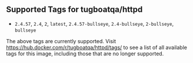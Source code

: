 ## Supported Tags for tugboatqa/httpd

* `2.4.57`, `2.4`, `2`, `latest`, `2.4.57-bullseye`, `2.4-bullseye`, `2-bullseye`, `bullseye`

The above tags are currently supported. Visit https://hub.docker.com/r/tugboatqa/httpd/tags/ to see a list of all available tags for this image, including those that are no longer supported.
